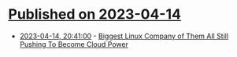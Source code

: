 # [Published on 2023-04-14](index.md)

* [2023-04-14, 20:41:00](https://linux.slashdot.org/story/23/04/14/1729232/biggest-linux-company-of-them-all-still-pushing-to-become-cloud-power?utm_source=rss1.0mainlinkanon&utm_medium=feed) - [Biggest Linux Company of Them All Still Pushing To Become Cloud Power](https://linux.slashdot.org/story/23/04/14/1729232/biggest-linux-company-of-them-all-still-pushing-to-become-cloud-power?utm_source=rss1.0mainlinkanon&utm_medium=feed)
